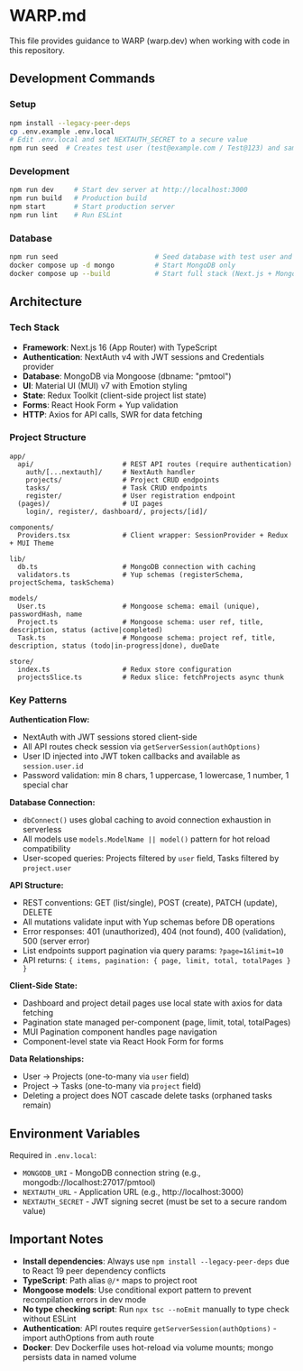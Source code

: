 # WARP.md

This file provides guidance to WARP (warp.dev) when working with code in this repository.

## Development Commands

### Setup
```bash
npm install --legacy-peer-deps
cp .env.example .env.local
# Edit .env.local and set NEXTAUTH_SECRET to a secure value
npm run seed  # Creates test user (test@example.com / Test@123) and sample data
```

### Development
```bash
npm run dev     # Start dev server at http://localhost:3000
npm run build   # Production build
npm start       # Start production server
npm run lint    # Run ESLint
```

### Database
```bash
npm run seed                        # Seed database with test user and sample projects/tasks
docker compose up -d mongo          # Start MongoDB only
docker compose up --build           # Start full stack (Next.js + MongoDB)
```

## Architecture

### Tech Stack
- **Framework**: Next.js 16 (App Router) with TypeScript
- **Authentication**: NextAuth v4 with JWT sessions and Credentials provider
- **Database**: MongoDB via Mongoose (dbname: "pmtool")
- **UI**: Material UI (MUI) v7 with Emotion styling
- **State**: Redux Toolkit (client-side project list state)
- **Forms**: React Hook Form + Yup validation
- **HTTP**: Axios for API calls, SWR for data fetching

### Project Structure
```
app/
  api/                      # REST API routes (require authentication)
    auth/[...nextauth]/     # NextAuth handler
    projects/               # Project CRUD endpoints
    tasks/                  # Task CRUD endpoints
    register/               # User registration endpoint
  (pages)/                  # UI pages
    login/, register/, dashboard/, projects/[id]/

components/
  Providers.tsx             # Client wrapper: SessionProvider + Redux + MUI Theme

lib/
  db.ts                     # MongoDB connection with caching
  validators.ts             # Yup schemas (registerSchema, projectSchema, taskSchema)

models/
  User.ts                   # Mongoose schema: email (unique), passwordHash, name
  Project.ts                # Mongoose schema: user ref, title, description, status (active|completed)
  Task.ts                   # Mongoose schema: project ref, title, description, status (todo|in-progress|done), dueDate

store/
  index.ts                  # Redux store configuration
  projectsSlice.ts          # Redux slice: fetchProjects async thunk
```

### Key Patterns

**Authentication Flow:**
- NextAuth with JWT sessions stored client-side
- All API routes check session via `getServerSession(authOptions)`
- User ID injected into JWT token callbacks and available as `session.user.id`
- Password validation: min 8 chars, 1 uppercase, 1 lowercase, 1 number, 1 special char

**Database Connection:**
- `dbConnect()` uses global caching to avoid connection exhaustion in serverless
- All models use `models.ModelName || model()` pattern for hot reload compatibility
- User-scoped queries: Projects filtered by `user` field, Tasks filtered by `project.user`

**API Structure:**
- REST conventions: GET (list/single), POST (create), PATCH (update), DELETE
- All mutations validate input with Yup schemas before DB operations
- Error responses: 401 (unauthorized), 404 (not found), 400 (validation), 500 (server error)
- List endpoints support pagination via query params: `?page=1&limit=10`
- API returns: `{ items, pagination: { page, limit, total, totalPages } }`

**Client-Side State:**
- Dashboard and project detail pages use local state with axios for data fetching
- Pagination state managed per-component (page, limit, total, totalPages)
- MUI Pagination component handles page navigation
- Component-level state via React Hook Form for forms

**Data Relationships:**
- User → Projects (one-to-many via `user` field)
- Project → Tasks (one-to-many via `project` field)
- Deleting a project does NOT cascade delete tasks (orphaned tasks remain)

## Environment Variables

Required in `.env.local`:
- `MONGODB_URI` - MongoDB connection string (e.g., mongodb://localhost:27017/pmtool)
- `NEXTAUTH_URL` - Application URL (e.g., http://localhost:3000)
- `NEXTAUTH_SECRET` - JWT signing secret (must be set to a secure random value)

## Important Notes

- **Install dependencies**: Always use `npm install --legacy-peer-deps` due to React 19 peer dependency conflicts
- **TypeScript**: Path alias `@/*` maps to project root
- **Mongoose models**: Use conditional export pattern to prevent recompilation errors in dev mode
- **No type checking script**: Run `npx tsc --noEmit` manually to type check without ESLint
- **Authentication**: API routes require `getServerSession(authOptions)` - import authOptions from auth route
- **Docker**: Dev Dockerfile uses hot-reload via volume mounts; mongo persists data in named volume
